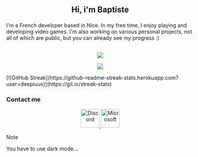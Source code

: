 ## <p align="center"> Hi, i'm Baptiste</p>
I'm a French developer based in Nice. In my free time, I enjoy playing and developing video games. I'm also working on various personal projects, not all of which are public, but you can already see my progress :)</p>
##
<p align="center"><a href="https://github-readme-stats"><img src="https://github-readme-stats.vercel.app/api/top-langs/?username=deepiuus&show_icons=true&hide_border=true&layout=compact"/></a></p>
<p align="center"><a href="https://git.io/streak-stats"><img src="https://github-readme-stats.vercel.app/api?username=deepiuus&show_icons=true&hide_border=true&count_private=true"/></a></p>
[![GitHub Streak](https://github-readme-streak-stats.herokuapp.com?user=deepiuus)](https://git.io/streak-stats)

### Contact me
<div align="center">
    <a href="https://discordapp.com/users/deepiuus">
        <img src="https://pnghq.com/wp-content/uploads/pnghq.com-discords-bring-guideline-9.png" alt="Discord" width="50" height="auto">
    </a>
    <a href="mailto:baptiste.robles@epitech.eu">
        <img src="https://pnghq.com/wp-content/uploads/2024/09/pnghq.com-windows-logo-high-resolut-4-300x300.png" alt="Microsoft" width="50" height="auto">
    </a>
</div>

> [!NOTE]
> You have to use dark mode...
